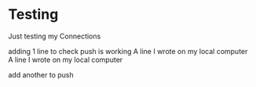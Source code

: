 # Testing
Just testing my Connections

adding 1 line to check push is working
A line I wrote on my local computer  
A line I wrote on my local computer  

add another to push